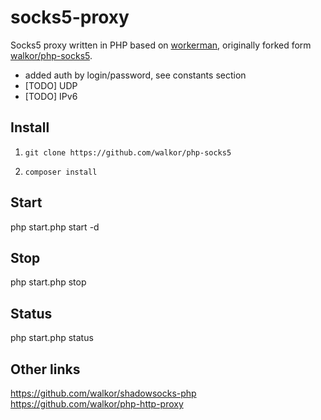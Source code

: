 # socks5-proxy
Socks5 proxy written in PHP based on [workerman](https://github.com/walkor/Workerman), originally forked form [walkor/php-socks5](https://github.com/walkor/php-socks5).

* added auth by login/password, see constants section
* [TODO] UDP
* [TODO] IPv6
## Install
1. ```git clone https://github.com/walkor/php-socks5```

2. ```composer install```

## Start
php start.php start -d

## Stop
php start.php stop

## Status
php start.php status

## Other links 
https://github.com/walkor/shadowsocks-php  
https://github.com/walkor/php-http-proxy
